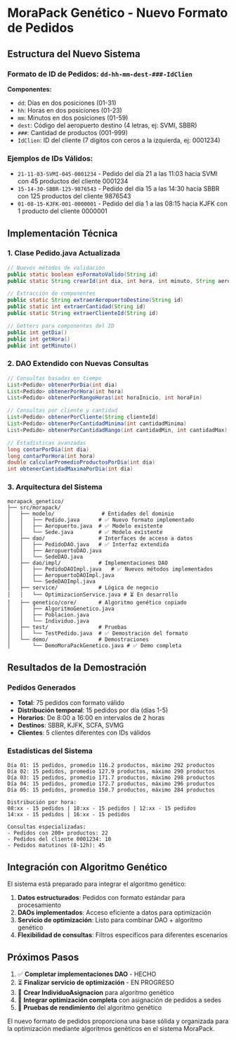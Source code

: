 # MoraPack Genético - Nuevo Formato de Pedidos

## Estructura del Nuevo Sistema

### Formato de ID de Pedidos: `dd-hh-mm-dest-###-IdClien`

**Componentes:**
- `dd`: Días en dos posiciones (01-31)
- `hh`: Horas en dos posiciones (01-23) 
- `mm`: Minutos en dos posiciones (01-59)
- `dest`: Código del aeropuerto destino (4 letras, ej: SVMI, SBBR)
- `###`: Cantidad de productos (001-999)
- `IdClien`: ID del cliente (7 dígitos con ceros a la izquierda, ej: 0001234)

### Ejemplos de IDs Válidos:
- `21-11-03-SVMI-045-0001234` - Pedido del día 21 a las 11:03 hacia SVMI con 45 productos del cliente 0001234
- `15-14-30-SBBR-125-9876543` - Pedido del día 15 a las 14:30 hacia SBBR con 125 productos del cliente 9876543
- `01-08-15-KJFK-001-0000001` - Pedido del día 1 a las 08:15 hacia KJFK con 1 producto del cliente 0000001

## Implementación Técnica

### 1. Clase Pedido.java Actualizada
```java
// Nuevos métodos de validación
public static boolean esFormatoValido(String id)
public static String crearId(int dia, int hora, int minuto, String aeropuerto, int cantidad, String clienteId)

// Extracción de componentes
public static String extraerAeropuertoDestino(String id)
public static int extraerCantidad(String id)
public static String extraerClienteId(String id)

// Getters para componentes del ID
public int getDia()
public int getHora() 
public int getMinuto()
```

### 2. DAO Extendido con Nuevas Consultas
```java
// Consultas basadas en tiempo
List<Pedido> obtenerPorDia(int dia)
List<Pedido> obtenerPorHora(int hora)
List<Pedido> obtenerPorRangoHoras(int horaInicio, int horaFin)

// Consultas por cliente y cantidad
List<Pedido> obtenerPorCliente(String clienteId)
List<Pedido> obtenerPorCantidadMinima(int cantidadMinima)
List<Pedido> obtenerPorCantidadRango(int cantidadMin, int cantidadMax)

// Estadísticas avanzadas
long contarPorDia(int dia)
long contarPorHora(int hora)
double calcularPromedioProductosPorDia(int dia)
int obtenerCantidadMaximaPorDia(int dia)
```

### 3. Arquitectura del Sistema

```
morapack_genetico/
├── src/morapack/
│   ├── modelo/               # Entidades del dominio
│   │   ├── Pedido.java      # ✅ Nuevo formato implementado
│   │   ├── Aeropuerto.java  # ✅ Modelo existente
│   │   └── Sede.java        # ✅ Modelo existente
│   ├── dao/                 # Interfaces de acceso a datos
│   │   ├── PedidoDAO.java   # ✅ Interfaz extendida
│   │   ├── AeropuertoDAO.java
│   │   └── SedeDAO.java
│   ├── dao/impl/            # Implementaciones DAO
│   │   ├── PedidoDAOImpl.java   # ✅ Nuevos métodos implementados
│   │   ├── AeropuertoDAOImpl.java
│   │   └── SedeDAOImpl.java
│   ├── service/             # Lógica de negocio
│   │   └── OptimizacionService.java # ⏳ En desarrollo
│   ├── genetico/core/       # Algoritmo genético copiado
│   │   ├── AlgoritmoGenetico.java
│   │   ├── Poblacion.java
│   │   └── Individuo.java
│   ├── test/                # Pruebas
│   │   └── TestPedido.java  # ✅ Demostración del formato
│   └── demo/                # Demostraciones
│       └── DemoMoraPackGenetico.java # ✅ Demo completa
```

## Resultados de la Demostración

### Pedidos Generados
- **Total**: 75 pedidos con formato válido
- **Distribución temporal**: 15 pedidos por día (días 1-5)
- **Horarios**: De 8:00 a 16:00 en intervalos de 2 horas
- **Destinos**: SBBR, KJFK, SCFA, SVMG
- **Clientes**: 5 clientes diferentes con IDs válidos

### Estadísticas del Sistema
```
Día 01: 15 pedidos, promedio 116.2 productos, máximo 292 productos
Día 02: 15 pedidos, promedio 127.9 productos, máximo 290 productos
Día 03: 15 pedidos, promedio 171.7 productos, máximo 298 productos
Día 04: 15 pedidos, promedio 172.7 productos, máximo 296 productos
Día 05: 15 pedidos, promedio 150.7 productos, máximo 284 productos

Distribución por hora:
08:xx - 15 pedidos | 10:xx - 15 pedidos | 12:xx - 15 pedidos
14:xx - 15 pedidos | 16:xx - 15 pedidos

Consultas especializadas:
- Pedidos con 200+ productos: 22
- Pedidos del cliente 0001234: 10  
- Pedidos matutinos (8-12h): 45
```

## Integración con Algoritmo Genético

El sistema está preparado para integrar el algoritmo genético:

1. **Datos estructurados**: Pedidos con formato estándar para procesamiento
2. **DAOs implementados**: Acceso eficiente a datos para optimización
3. **Servicio de optimización**: Listo para combinar DAO + algoritmo genético
4. **Flexibilidad de consultas**: Filtros específicos para diferentes escenarios

## Próximos Pasos

1. ✅ **Completar implementaciones DAO** - HECHO
2. ⏳ **Finalizar servicio de optimización** - EN PROGRESO
3. 🔄 **Crear IndividuoAsignacion** para algoritmo genético
4. 🔄 **Integrar optimización completa** con asignación de pedidos a sedes
5. 🔄 **Pruebas de rendimiento** del algoritmo genético

El nuevo formato de pedidos proporciona una base sólida y organizada para la optimización mediante algoritmos genéticos en el sistema MoraPack.
